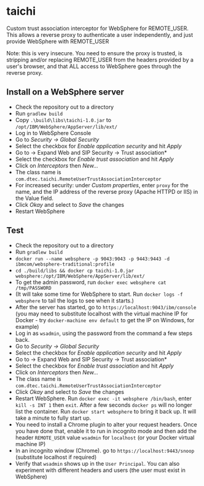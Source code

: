 # taichi
Custom trust association interceptor for WebSphere for REMOTE_USER. This allows a reverse proxy to authenticate a user independently, and just provide WebSphere with REMOTE_USER

Note: this is very insecure. You need to ensure the proxy is trusted, is stripping and/or replacing REMOTE_USER from the headers provided by a user's browser, and that ALL access to WebSphere goes through the reverse proxy.

## Install on a WebSphere server
* Check the repository out to a directory
* Run `gradlew build`
* Copy `.\build\libs\taichi-1.0.jar` to `/opt/IBM/WebSphere/AppServer/lib/ext/`
* Log in to WebSphere Console
* Go to *Security -> Global Security*
* Select the checkbox for *Enable application security* and hit *Apply*
* Go to -> Expand Web and SIP Security -> Trust association*
* Select the checkbox for *Enable trust association* and hit *Apply*
* Click on *Interceptors* then *New...*
* The class name is `com.dtec.taichi.RemoteUserTrustAssociationInterceptor`
* For increased security: under *Custom properties*, enter `proxy` for the name, and the IP address of the reverse proxy (Apache HTTPD or IIS) in the Value field.
* Click *Okay* and select to *Save* the changes
* Restart WebSphere

## Test
* Check the repository out to a directory
* Run `gradlew build`
* `docker run --name websphere -p 9043:9043 -p 9443:9443 -d ibmcom/websphere-traditional:profile`
* `cd ./build/libs && docker cp taichi-1.0.jar websphere:/opt/IBM/WebSphere/AppServer/lib/ext/`
* To get the admin password, run `docker exec websphere cat /tmp/PASSWORD`
* (It will take some time for WebSphere to start. Run `docker logs -f websphere` to tail the logs to see when it starts.)
* After the server has started, go to `https://localhost:9043/ibm/console` (you may need to substitute localhost with the virtual machine IP for Docker - try `docker-machine env default` to get the IP on Windows, for example)
* Log in as `wsadmin`, using the password from the command a few steps back.
* Go to *Security -> Global Security*
* Select the checkbox for *Enable application security* and hit *Apply*
* Go to -> Expand Web and SIP Security -> Trust association*
* Select the checkbox for *Enable trust association* and hit *Apply*
* Click on *Interceptors* then *New...*
* The class name is `com.dtec.taichi.RemoteUserTrustAssociationInterceptor`
* Click *Okay* and select to *Save* the changes
* Restart WebSphere. Run `docker exec -it websphere /bin/bash`, enter `kill -s INT 1` then `exit`. After a few seconds `docker ps` will no longer list the container. Run `docker start websphere` to bring it back up. It will take a minute to fully start up.
* You need to install a Chrome plugin to alter your request headers. Once you have done that, enable it to run in incognito mode and then add the header `REMOTE_USER` value `wsadmin` for `localhost` (or your Docker virtual machine IP)
* In an incognito window (Chrome). go to `https://localhost:9443/snoop` (substitute localhost if required)
* Verify that `wsadmin` shows up in the `User Principal`. You can also experiment with different headers and users (the user must exist in WebSphere)
